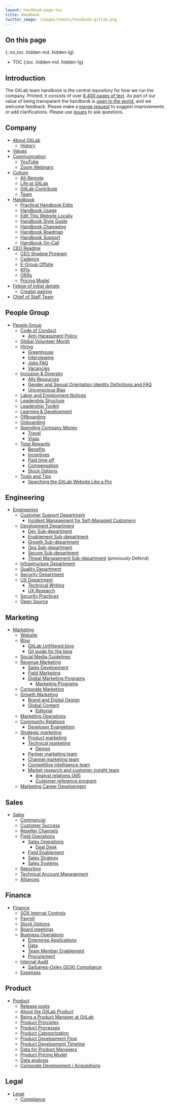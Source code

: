 ```yaml
---
layout: handbook-page-toc
title: Handbook
twitter_image: /images/tweets/handbook-gitlab.png
---
```


## On this page
{:.no_toc .hidden-md .hidden-lg}

- TOC
{:toc .hidden-md .hidden-lg}

## Introduction

The GitLab team handbook is the central repository for how we run the company.
Printed, it consists of over [8,400 pages of text](/handbook/about/#count-handbook-pages).
As part of our value of being transparent the handbook is [open to the world](https://gitlab.com/gitlab-com/www-gitlab-com/tree/master/source/handbook), and we welcome feedback. Please make a [merge request](https://gitlab.com/gitlab-com/www-gitlab-com/merge_requests) to suggest improvements or add clarifications.
Please use [issues](https://gitlab.com/gitlab-com/www-gitlab-com/issues) to ask questions.

## Company

* [About GitLab](/company/)
  * [History](/company/history/)
* [Values](/handbook/values/)
* [Communication](/handbook/communication/)
  * [YouTube](/handbook/communication/youtube/)
  * [Zoom Webinars](/handbook/communication/zoom/webinars/)
* [Culture](/company/culture/)
  * [All-Remote](/company/culture/all-remote/guide/)
  * [Life at GitLab](/company/culture/#life-at-gitlab)
  * [GitLab Contribute](/events/gitlab-contribute/)
  * [Team](/company/team/)
* [Handbook](/handbook/about/)
  * [Practical Handbook Edits](/handbook/practical-handbook-edits/)
  * [Handbook Usage](/handbook/handbook-usage/)
  * [Edit This Website Locally](/handbook/git-page-update/)
  * [Handbook Style Guide](/handbook/style-guide/)
  * [Handbook Changelog](/handbook/CHANGELOG.html)
  * [Handbook Roadmap](/handbook/about/roadmap/)
  * [Handbook Support](/handbook/about/support/)
  * [Handbook On-Call](/handbook/about/on-call/)
* [CEO Readme](/handbook/ceo/)
  * [CEO Shadow Program](/handbook/ceo/shadow/)
  * [Cadence](/handbook/ceo/cadence/)
  * [E-Group Offsite](/handbook/ceo/offsite/)
  * [KPIs](/handbook/ceo/kpis/)
  * [OKRs](/company/okrs/)
  * [Pricing Model](/handbook/ceo/pricing/)
* [Fellow of initial delight](/job-families/fellow-of-initial-delight)
  * [Creator pairing](/handbook/creator/pairing)
* [Chief of Staff Team](/handbook/ceo/chief-of-staff-team/)

## People Group

* [People Group](/handbook/people-group/)
  * [Code of Conduct](/handbook/people-group/code-of-conduct/)
    * [Anti-Harassment Policy](/handbook/anti-harassment/)
  * [Global Volunteer Month](/handbook/people-group/global-volunteer-month/)
  * [Hiring](/handbook/hiring/)
    * [Greenhouse](/handbook/hiring/greenhouse/)
    * [Interviewing](/handbook/hiring/interviewing/)
    * [Jobs FAQ](/jobs/faq/)
    * [Vacancies](/handbook/hiring/vacancies/)
  * [Inclusion & Diversity](/company/culture/inclusion/)
    * [Ally Resources](/handbook/communication/ally-resources/)
    * [Gender and Sexual Orientation Identity Definitions and FAQ](/handbook/people-group/gender-pronouns/)
    * [Unconscious Bias](/company/culture/inclusion/unconscious-bias/)
  * [Labor and Employment Notices](/handbook/labor-and-employment-notices/)
  * [Leadership Structure](/handbook/leadership/)
  * [Leadership Toolkit](/handbook/people-group/leadership-toolkit/)
  * [Learning & Development](/handbook/people-group/learning-and-development/)
  * [Offboarding](/handbook/people-group/offboarding/)
  * [Onboarding](/handbook/people-group/general-onboarding/)
  * [Spending Company Money](/handbook/spending-company-money/)
    * [Travel](/handbook/travel/)
    * [Visas](/handbook/people-group/visas/)
  * [Total Rewards](/handbook/total-rewards)
    * [Benefits](/handbook/total-rewards/benefits/)
    * [Incentives](/handbook/incentives/)
    * [Paid time off](/handbook/paid-time-off/)
    * [Compensation](/handbook/total-rewards/compensation/)
    * [Stock Options](/handbook/stock-options/)
  * [Tools and Tips](/handbook/tools-and-tips/)
    * [Searching the GitLab Website Like a Pro](/handbook/tools-and-tips/searching/)

## Engineering

* [Engineering](/handbook/engineering/)
  * [Customer Support Department](/handbook/support/)
    * [Incident Management for Self-Managed Customers](/handbook/support/incident-management/)
  * [Development Department](/handbook/engineering/development/)
    * [Dev Sub-department](/handbook/engineering/development/dev/)
    * [Enablement Sub-department](/handbook/engineering/development/enablement/)
    * [Growth Sub-department](/handbook/engineering/development/growth/)
    * [Ops Sub-department](/handbook/engineering/development/ops/)
    * [Secure Sub-department](/handbook/engineering/development/secure/)
    * [Threat Management Sub-department](/handbook/engineering/development/threat-management/)
      (previously Defend)
  * [Infrastructure Department](/handbook/engineering/infrastructure/)
  * [Quality Department](/handbook/engineering/quality/)
  * [Security Department](/handbook/engineering/security/)
  * [UX Department](/handbook/engineering/ux/)
    * [Technical Writing](/handbook/engineering/ux/technical-writing/)
    * [UX Research](/handbook/engineering/ux/ux-research/)
  * [Security Practices](/handbook/security/)
  * [Open Source](/handbook/engineering/open-source/)

## Marketing

* [Marketing](/handbook/marketing/)
  * [Website](/handbook/marketing/website/)
  * [Blog](/handbook/marketing/blog/)
    * [GitLab Unfiltered blog](/handbook/marketing/blog/unfiltered/)
    * [Git guide for the blog](/handbook/marketing/blog/git-guide/)
  * [Social Media Guidelines](/handbook/marketing/social-media-guidelines/)
  * [Revenue Marketing](/handbook/marketing/revenue-marketing/)
    * [Sales Development](/handbook/marketing/revenue-marketing/sdr/)
    * [Field Marketing](/handbook/marketing/revenue-marketing/field-marketing/)
    * [Digital Marketing Programs](/handbook/marketing/revenue-marketing/digital-marketing-programs/)
        * [Marketing Programs](/handbook/marketing/revenue-marketing/digital-marketing-programs/marketing-programs/)
  * [Corporate Marketing](/handbook/marketing/corporate-marketing/)
  * [Growth Marketing](/handbook/marketing/growth-marketing/)
    * [Brand and Digital Design](/handbook/marketing/growth-marketing/brand-and-digital-design)
    * [Global Content](/handbook/marketing/growth-marketing/content/)
      * [Editorial](/handbook/marketing/growth-marketing/content/editorial-team/)
  * [Marketing Operations](/handbook/marketing/marketing-operations/)
  * [Community Relations](/handbook/marketing/community-relations/)
    * [Developer Evangelism](/handbook/marketing/community-relations/developer-evangelism/)
  * [Strategic marketing](/handbook/marketing/product-marketing/)
    * [Product marketing](/handbook/marketing/product-marketing/pmmteam/)
    * [Technical marketing](/handbook/marketing/product-marketing/technical-marketing/)
      * [Demos](/handbook/marketing/product-marketing/demo/)
    * [Partner marketing team](/handbook/marketing/product-marketing/partner-marketing/)
    * [Channel marketing team](/handbook/marketing/product-marketing/analyst-relations/channel-marketing/)
    * [Competitive intelligence team](/handbook/marketing/product-marketing/competitive/)
    * [Market research and customer insight team](/handbook/marketing/product-marketing/mrnci/)
      * [Analyst relations (AR)](/handbook/marketing/product-marketing/analyst-relations/)
      * [Customer reference program](/handbook/marketing/product-marketing/customer-reference-program/)
  * [Marketing Career Development](/handbook/marketing/career-development/)

## Sales

* [Sales](/handbook/sales/)
  * [Commercial](/handbook/sales/commercial/)
  * [Customer Success](/handbook/customer-success/)
  * [Reseller Channels](/handbook/resellers/)
  * [Field Operations](/handbook/sales/field-operations/)
    * [Sales Operations](/handbook/sales/field-operations/sales-operations/)
        * [Deal Desk](/handbook/sales/field-operations/sales-operations/deal-desk/)
    * [Field Enablement](/handbook/sales/field-operations/field-enablement/)
    * [Sales Strategy](/handbook/sales/field-operations/sales-strategy/)
    * [Sales Systems](/handbook/sales/field-operations/sales-systems/)
  * [Reporting](/handbook/business-ops/#reporting)
  * [Technical Account Management](/handbook/customer-success/tam/)
  * [Alliances](/handbook/alliances/)

## Finance

* [Finance](/handbook/finance/)
  * [SOX Internal Controls](/handbook/finance/sox-internal-controls/)
  * [Payroll](/handbook/finance/payroll/)
  * [Stock Options](/handbook/stock-options/)
  * [Board meetings](/handbook/board-meetings/)
  * [Business Operations](/handbook/business-ops/)
    * [Enterprise Applications](/handbook/business-ops/enterprise-applications/)
    * [Data](/handbook/business-ops/data-team/)
    * [Team Member Enablement](/handbook/business-ops/team-member-enablement/)
    * [Procurement](/handbook/finance/procurement/)
  * [Internal Audit](/handbook/internal-audit/)
    * [Sarbanes-Oxley (SOX) Compliance](/handbook/internal-audit/sarbanes-oxley/)
  * [Expenses](/handbook/finance/expenses)

## Product

* [Product](/handbook/product/)
  * [Release posts](/handbook/marketing/blog/release-posts/)
  * [About the GitLab Product](/handbook/product/gitlab-the-product)
  * [Being a Product Manager at GitLab](/handbook/product/product-manager-role)
  * [Product Principles](/handbook/product/product-principles)
  * [Product Processes](/handbook/product/product-processes)
  * [Product Categorization](/handbook/product/product-categories)
  * [Product Development Flow](/handbook/product-development-flow/)
  * [Product Development Timeline](/handbook/engineering/workflow/#product-development-timeline)
  * [Data for Product Managers](/handbook/business-ops/data-team/data-for-product-managers/)
  * [Product Pricing Model](/handbook/ceo/pricing/)
  * [Data analysis](/handbook/business-ops/data-team/#-data-analysis-process)
  * [Corporate Development / Acquisitions](/handbook/acquisitions/)

## Legal

* [Legal](/handbook/legal/)
   * [Compliance](/handbook/legal/global-compliance/)



<style>
.md-page h2 i.icon-color {
  color: rgb(107,79,187)
}
.md-page h2:nth-of-type(even) i.icon-color{
  color:rgb(252,109,38);
}
.font-awesome {
  font-size: .70em;
  vertical-align: middle;
  padding-bottom: 5px;
}
ul.toc-list-icons {
  list-style-type: none;
  padding-left: 25px;
}
ul.toc-list-icons li ul {
  padding-left: 25px;
}
ul.toc-list-icons {
  list-style-type: none;
  padding-left: 25px;
}
ul.toc-list-icons li ul {
  padding-left: 35px;
}
ul.toc-list-icons li i,
ul.toc-list-icons li ul li i {
  padding-right: 15px;
  color: rgb(107,79,187);
}
ul.toc-list-icons li:nth-of-type(even) i {
  color:rgb(252,109,38);
}
</style>
